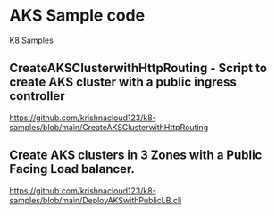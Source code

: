# AKS Sample code
K8 Samples


## CreateAKSClusterwithHttpRouting - Script to create AKS cluster with a public ingress controller 
https://github.com/krishnacloud123/k8-samples/blob/main/CreateAKSClusterwithHttpRouting

## Create AKS clusters in 3 Zones with a Public Facing Load balancer.
https://github.com/krishnacloud123/k8-samples/blob/main/DeployAKSwithPublicLB.cli
